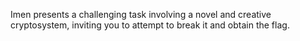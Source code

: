 Imen presents a challenging task involving a novel and creative cryptosystem, inviting you to attempt to break it and obtain the flag.
